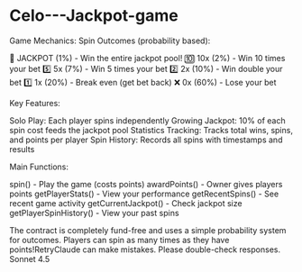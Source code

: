 # Celo---Jackpot-game

Game Mechanics:
Spin Outcomes (probability based):

🎰 JACKPOT (1%) - Win the entire jackpot pool!
🔟 10x (2%) - Win 10 times your bet
5️⃣ 5x (7%) - Win 5 times your bet
2️⃣ 2x (10%) - Win double your bet
1️⃣ 1x (20%) - Break even (get bet back)
❌ 0x (60%) - Lose your bet

Key Features:

Solo Play: Each player spins independently
Growing Jackpot: 10% of each spin cost feeds the jackpot pool
Statistics Tracking: Tracks total wins, spins, and points per player
Spin History: Records all spins with timestamps and results

Main Functions:

spin() - Play the game (costs points)
awardPoints() - Owner gives players points
getPlayerStats() - View your performance
getRecentSpins() - See recent game activity
getCurrentJackpot() - Check jackpot size
getPlayerSpinHistory() - View your past spins

The contract is completely fund-free and uses a simple probability system for outcomes. Players can spin as many times as they have points!RetryClaude can make mistakes. Please double-check responses. Sonnet 4.5
